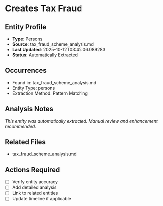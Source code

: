 # Creates Tax Fraud

## Entity Profile
- **Type**: Persons
- **Source**: tax_fraud_scheme_analysis.md
- **Last Updated**: 2025-10-12T03:42:06.089283
- **Status**: Automatically Extracted

## Occurrences
- Found in: tax_fraud_scheme_analysis.md
- Entity Type: persons
- Extraction Method: Pattern Matching

## Analysis Notes
*This entity was automatically extracted. Manual review and enhancement recommended.*

## Related Files
- tax_fraud_scheme_analysis.md

## Actions Required
- [ ] Verify entity accuracy
- [ ] Add detailed analysis
- [ ] Link to related entities
- [ ] Update timeline if applicable
